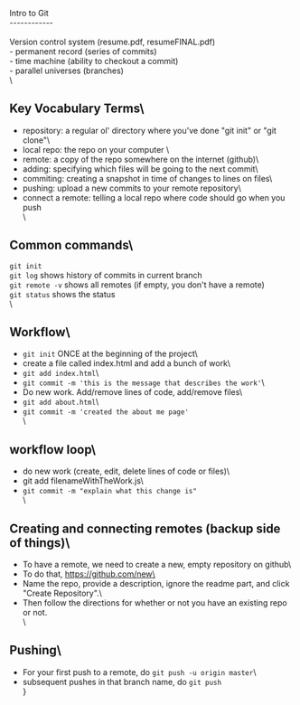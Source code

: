 Intro to Git\
------------\
\
Version control system (resume.pdf, resumeFINAL.pdf)\
    - permanent record (series of commits)\
    - time machine     (ability to checkout a commit)\
    - parallel universes (branches)\
\
## Key Vocabulary Terms\
- repository: a regular ol' directory where you've done "git init" or "git clone"\
- local repo: the repo on your computer \
- remote: a copy of the repo somewhere on the internet (github)\
- adding: specifying which files will be going to the next commit\
- commiting: creating a snapshot in time of changes to lines on files\
- pushing: upload a new commits to your remote repository\
- connect a remote: telling a local repo where code should go when you push\
\
## Common commands\
`git init`\
`git log` shows history of commits in current branch\
`git remote -v` shows all remotes (if empty, you don't have a remote)\
`git status` shows the status \
\
## Workflow\
- `git init` ONCE at the beginning of the project\
- create a file called index.html and add a bunch of work\
- `git add index.html`\
- `git commit -m 'this is the message that describes the work'`\
- Do new work. Add/remove lines of code, add/remove files\
- `git add about.html`\
- `git commit -m 'created the about me page'`\
\
## workflow loop\
- do new work (create, edit, delete lines of code or files)\
- git add filenameWithTheWork.js\
- `git commit -m "explain what this change is"`\
\
## Creating and connecting remotes (backup side of things)\
- To have a remote, we need to create a new, empty repository on github\
- To do that, https://github.com/new\
- Name the repo, provide a description, ignore the readme part, and click "Create Repository".\
- Then follow the directions for whether or not you have an existing repo or not.\
\
## Pushing\
- For your first push to a remote, do `git push -u origin master`\
- subsequent pushes in that branch name, do `git push`\
}